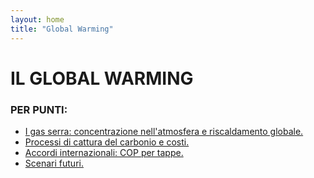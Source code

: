 ```yaml
---
layout: home
title: "Global Warming"
---
```


# IL GLOBAL WARMING 
### PER PUNTI: 



- [I gas serra: concentrazione nell'atmosfera e riscaldamento globale.](gas_serra.md)
- [Processi di cattura del carbonio e costi.](ccus.md)
- [Accordi internazionali: COP per tappe.](cop.md)
- [Scenari futuri.](scenari_futuri.md)

